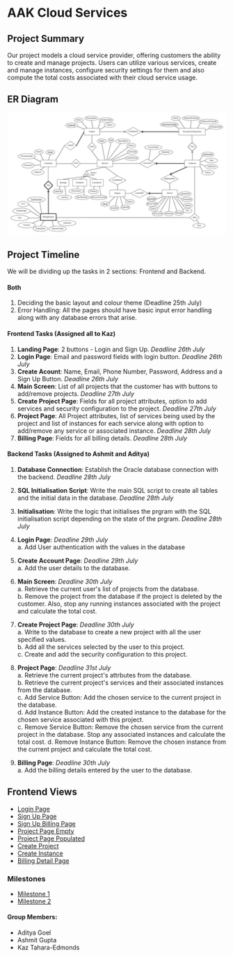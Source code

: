 # AAK Cloud Services

## Project Summary
Our project models a cloud service provider, offering customers the ability to create and manage projects. Users can utilize various services, create and manage instances, configure security settings for them and also compute the total costs associated with their cloud service usage.

## ER Diagram
![ER Diagram](./CPSC304_ERD_3.jpeg)

## Project Timeline
We will be dividing up the tasks in 2 sections: Frontend and Backend.

#### Both
1) Deciding the basic layout and colour theme (Deadline 25th July)
2) Error Handling: All the pages should have basic input error handling along with any database errors that arise.

#### Frontend Tasks (Assigned all to Kaz)
1) **Landing Page**: 2 buttons - Login and Sign Up. *Deadline 26th July*
2) **Login Page**: Email and password fields with login button. *Deadline 26th July*
3) **Create Acount**: Name, Email, Phone Number, Password, Address and a Sign Up Button. *Deadline 26th July*
4) **Main Screen**: List of all projects that the customer has with buttons to add/remove projects. *Deadline 27th July*
5) **Create Project Page**: Fields for all project attributes, option to add services and security configuration to the project. *Deadline 27th July*
6) **Project Page**: All Project attributes, list of services being used by the project and list of instances for each service along with option to add/remove any service or associated instance. *Deadline 28th July*
7) **Billing Page**: Fields for all billing details. *Deadline 28th July*

#### Backend Tasks (Assigned to Ashmit and Aditya)
1. **Database Connection**: Establish the Oracle database connection with the backend. *Deadline 28th July*
2. **SQL Initialisation Script**: Write the main SQL script to create all tables and the initial data in the database. *Deadline 28th July*
3. **Initialisation**: Write the logic that initialises the prgram with the SQL initialisation script depending on the state of the prgram. *Deadline 28th July*
4. **Login Page**:  *Deadline 29th July*   
    a. Add User authentication with the values in the database

5. **Create Account Page**:  *Deadline 29th July*  
    a. Add the user details to the database.  

6. **Main Screen**:  *Deadline 30th July*  
    a. Retrieve the current user's list of projects from the database.  
    b. Remove the project from the database if the project is deleted by the customer. Also, stop any running instances associated with the project and calculate the total cost.

7. **Create Project Page**:  *Deadline 30th July*   
    a. Write to the database to create a new project with all the user specified values.  
    b. Add all the services selected by the user to this project.  
    c. Create and add the security configuration to this project.

8. **Project Page**:  *Deadline 31st July*   
    a. Retrieve the current project's attrbutes from the database.  
    b. Retrieve the current project's services and their associated instances from the database.  
    c. Add Service Button: Add the chosen service to the current project in the database.  
    d. Add Instance Button: Add the created instance to the database for the chosen service associated with this project.  
    c. Remove Service Button: Remove the chosen service from the current project in the database. Stop any associated instances and calculate the total cost.
    d. Remove Instance Button: Remove the chosen instance from the current project and calculate the total cost.

9. **Billing Page**: *Deadline 30th July*   
    a. Add the billing details entered by the user to the database.

## Frontend Views
- [Login Page](./Forntend_Views/LoginPage.png)
- [Sign Up Page](./Forntend_Views/SignUpPage.png)
- [Sign Up Billing Page](./Forntend_Views/SignUpBillingPage.png)
- [Project Page Empty](./Forntend_Views/ProjectPageEmpty.png)
- [Project Page Populated](./Forntend_Views/ProjectPagePopulated.png)
- [Create Project](./Forntend_Views/CreateProject.png)
- [Create Instance](./Forntend_Views/CreateInstance.png)
- [Billing Detail Page](./Forntend_Views/BillingDetailPage.png)

### Milestones
- [Milestone 1](./Milestone%201.pdf)
- [Milestone 2](./Milestone%202.pdf)

#### Group Members:
- Aditya Goel
- Ashmit Gupta
- Kaz Tahara-Edmonds
